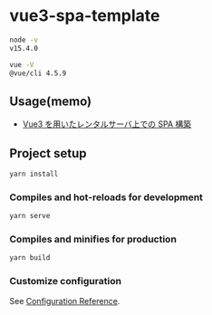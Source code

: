 # vue3-spa-template

```bash
node -v
v15.4.0

vue -V
@vue/cli 4.5.9
```

## Usage(memo)

- [Vue3 を用いたレンタルサーバ上での SPA 構築](https://qiita.com/gorby/items/edbf3ed4bd4cbaed5bf1)

## Project setup

```bash
yarn install
```

### Compiles and hot-reloads for development

```bash
yarn serve
```

### Compiles and minifies for production

```bash
yarn build
```

### Customize configuration

See [Configuration Reference](https://cli.vuejs.org/config/).

